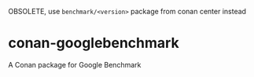 OBSOLETE, use `benchmark/<version>` package from conan center instead

# conan-googlebenchmark
A Conan package for Google Benchmark 
